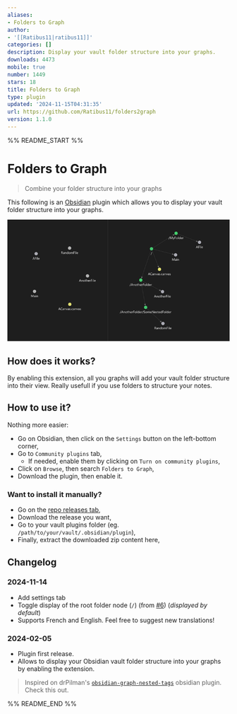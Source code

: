 ```yaml
---
aliases:
- Folders to Graph
author:
- '[[Ratibus11|ratibus11]]'
categories: []
description: Display your vault folder structure into your graphs.
downloads: 4473
mobile: true
number: 1449
stars: 18
title: Folders to Graph
type: plugin
updated: '2024-11-15T04:31:35'
url: https://github.com/Ratibus11/folders2graph
version: 1.1.0
---
```


%% README_START %%

# Folders to Graph

> Combine your folder structure into your graphs

This following is an [Obsidian](https://obsidian.md) plugin which allows you to display your vault folder structure into
your graphs.

![](https://raw.githubusercontent.com/Ratibus11/folders2graph/HEAD/media/readme_thumbnail.png)

## How does it works?

By enabling this extension, all you graphs will add your vault folder structure into their view. Really usefull if you
use folders to structure your notes.

## How to use it?

Nothing more easier:

-   Go on Obsidian, then click on the `Settings` button on the left-bottom corner,
-   Go to `Community plugins` tab,
    -   If needed, enable them by clicking on `Turn on community plugins`,
-   Click on `Browse`, then search `Folders to Graph`,
-   Download the plugin, then enable it.

### Want to install it manually?

-   Go on the [repo releases tab](https://github.com/Ratibus11/folders2graph/releases),
-   Download the release you want,
-   Go to your vault plugins folder (eg. `/path/to/your/vault/.obsidian/plugin`),
-   Finally, extract the downloaded zip content here,

## Changelog

### 2024-11-14

-   Add settings tab
-   Toggle display of the root folder node (`/`) (from [#6](https://github.com/ratibus11/folders2graph/issues/6))
    (_displayed by default_)
-   Supports French and English. Feel free to suggest new translations!

### 2024-02-05

-   Plugin first release.
-   Allows to display your Obsidian vault folder structure into your graphs by enabling the extension.

> Inspired on drPilman's [`obsidian-graph-nested-tags`](https://github.com/drPilman/obsidian-graph-nested-tags) obsidian
> plugin. Check this out.


%% README_END %%